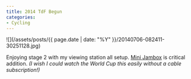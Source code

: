 ```yaml
---
title: 2014 TdF Begun
categories:
- Cycling
---
```


![](/assets/posts/{{ page.date | date: "%Y" }}/20140706-082411-30251128.jpg)
  



Enjoying stage 2 with my viewing station all setup. [Mini Jambox](https://jawbone.com/speakers/minijambox) is critical addition.
_(I wish I could watch the World Cup this easily without a cable subscription!)_
